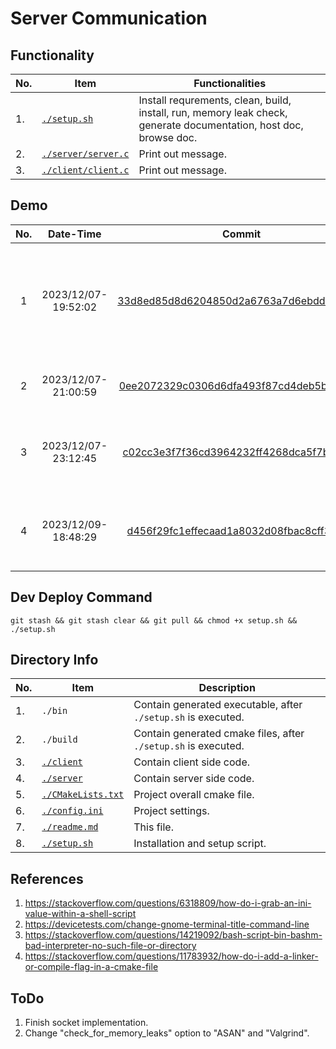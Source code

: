 # Server Communication

## Functionality

| No. | Item                                         | Functionalities                                                                                                   |
| --- | -------------------------------------------- | ----------------------------------------------------------------------------------------------------------------- |
| 1.  | [```./setup.sh```](./setup.sh)               | Install requrements, clean, build, install, run, memory leak check, generate documentation, host doc, browse doc. |
| 2.  | [```./server/server.c```](./server/server.c) | Print out message.                                                                                                |
| 3.  | [```./client/client.c```](./client/client.c) | Print out message.                                                                                                |

## Demo

| No. |      Date-Time      |                                                                             Commit                                                                              | Detail                                                    |           Demo Video           |
| :-: | :-----------------: | :-------------------------------------------------------------------------------------------------------------------------------------------------------------: | --------------------------------------------------------- | :----------------------------: |
|  1  | 2023/12/07-19:52:02 | [33d8ed85d8d6204850d2a6763a7d6ebddee37fc3](https://github.com/CYCU-AIoT-System-Lab/TPM_Sharing_Scheme/tree/33d8ed85d8d6204850d2a6763a7d6ebddee37fc3/socket_com) | Script add func: install req, clean, build, install, run. | <https://youtu.be/8Zay1Opzdgk> |
|  2  | 2023/12/07-21:00:59 | [0ee2072329c0306d6dfa493f87cd4deb5bc3e8c2](https://github.com/CYCU-AIoT-System-Lab/TPM_Sharing_Scheme/tree/0ee2072329c0306d6dfa493f87cd4deb5bc3e8c2/socket_com) | Script adjust launch order.                               | <https://youtu.be/zTvb3QRjuMI> |
|  3  | 2023/12/07-23:12:45 | [c02cc3e3f7f36cd3964232ff4268dca5f7b374ed](https://github.com/CYCU-AIoT-System-Lab/TPM_Sharing_Scheme/tree/c02cc3e3f7f36cd3964232ff4268dca5f7b374ed/socket_com) | Script add func: doc, host, browse.                       | <https://youtu.be/hjNEifu7EuQ> |
|  4  | 2023/12/09-18:48:29 | [d456f29fc1effecaad1a8032d08fbac8cff3d46d](https://github.com/CYCU-AIoT-System-Lab/TPM_Sharing_Scheme/tree/d456f29fc1effecaad1a8032d08fbac8cff3d46d/socket_com) | Script add func: mem leak check.                          | <https://youtu.be/mfSQhBRE4bI> |

## Dev Deploy Command

```
git stash && git stash clear && git pull && chmod +x setup.sh && ./setup.sh
```

## Directory Info

| No. | Item                                       | Description                                                        |
| --- | ------------------------------------------ | ------------------------------------------------------------------ |
| 1.  | ```./bin```                                | Contain generated executable, after ```./setup.sh``` is executed.  |
| 2.  | ```./build```                              | Contain generated cmake files, after ```./setup.sh``` is executed. |
| 3.  | [```./client```](./client/)                | Contain client side code.                                          |
| 4.  | [```./server```](./server/)                | Contain server side code.                                          |
| 5.  | [```./CMakeLists.txt```](./CMakeLists.txt) | Project overall cmake file.                                        |
| 6.  | [```./config.ini```](./config.ini)         | Project settings.                                                  |
| 7.  | [```./readme.md```](./readme.md)           | This file.                                                         |
| 8.  | [```./setup.sh```](./setup.sh)             | Installation and setup script.                                     |

## References

1. <https://stackoverflow.com/questions/6318809/how-do-i-grab-an-ini-value-within-a-shell-script>
2. <https://devicetests.com/change-gnome-terminal-title-command-line>
3. <https://stackoverflow.com/questions/14219092/bash-script-bin-bashm-bad-interpreter-no-such-file-or-directory>
4. <https://stackoverflow.com/questions/11783932/how-do-i-add-a-linker-or-compile-flag-in-a-cmake-file>

## ToDo

1. Finish socket implementation.
2. Change "check_for_memory_leaks" option to "ASAN" and "Valgrind".
